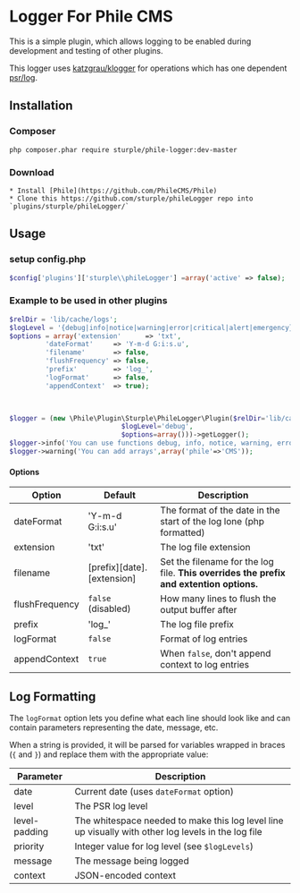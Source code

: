 
# Logger For Phile CMS

This is a simple plugin, which allows logging to be enabled during development and testing of other plugins.

This logger uses [katzgrau/klogger](https://packagist.org/packages/katzgrau/klogger) for operations which has one dependent [psr/log](https://packagist.org/packages/psr/log).


## Installation
### Composer
```
php composer.phar require sturple/phile-logger:dev-master
```

### Download
```
* Install [Phile](https://github.com/PhileCMS/Phile)
* Clone this https://github.com/sturple/phileLogger repo into `plugins/sturple/phileLogger/`
```


## Usage

### setup config.php

``` php
$config['plugins']['sturple\\phileLogger'] =array('active' => false);

```


### Example to be used in other plugins
``` php
$relDir = 'lib/cache/logs';
$logLevel = '{debug|info|notice|warning|error|critical|alert|emergency}'
$options = array('extension'      => 'txt',
		 'dateFormat'     => 'Y-m-d G:i:s.u',
		 'filename'       => false,
		 'flushFrequency' => false,
	 	 'prefix'         => 'log_',
		 'logFormat'      => false,
		 'appendContext'  => true);
		 


$logger = (new \Phile\Plugin\Sturple\PhileLogger\Plugin($relDir='lib/cache/logs',
							$logLevel='debug',
							$options=array()))->getLogger();
$logger->info('You can use functions debug, info, notice, warning, error, critical, alert.');
$logger->warning('You can add arrays',array('phile'=>'CMS'));
```
#### Options

| Option | Default | Description |
| ------ | ------- | ----------- |
| dateFormat | 'Y-m-d G:i:s.u' | The format of the date in the start of the log lone (php formatted) |
| extension | 'txt' | The log file extension |
| filename | [prefix][date].[extension] | Set the filename for the log file. **This overrides the prefix and extention options.** |
| flushFrequency | `false` (disabled) | How many lines to flush the output buffer after |
| prefix  | 'log_' | The log file prefix |
| logFormat | `false` | Format of log entries |
| appendContext | `true` | When `false`, don't append context to log entries |


## Log Formatting

The `logFormat` option lets you define what each line should look like and can contain parameters representing the date, message, etc.

When a string is provided, it will be parsed for variables wrapped in braces (`{` and `}`) and replace them with the appropriate value:

| Parameter | Description |
| --------- | ----------- |
| date | Current date (uses `dateFormat` option) |
| level | The PSR log level |
| level-padding | The whitespace needed to make this log level line up visually with other log levels in the log file |
| priority | Integer value for log level (see `$logLevels`) |
| message | The message being logged |
| context | JSON-encoded context |
